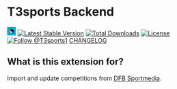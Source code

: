 T3sports Backend
================

<a href="https://github.com/digedag/dfbsync"><img src="ext_icon.svg" width="20"></a>
[![Latest Stable Version](https://img.shields.io/packagist/v/digedag/dfbsync.svg?maxAge=3600)](https://packagist.org/packages/digedag/dfbsync)
[![Total Downloads](https://img.shields.io/packagist/dt/digedag/dfbsync.svg?maxAge=3600)](https://packagist.org/packages/digedag/dfbsync)
[![License](https://img.shields.io/packagist/l/digedag/dfbsync.svg?maxAge=3600)](https://packagist.org/packages/digedag/dfbsync)
<a href="https://twitter.com/intent/follow?screen_name=T3sports1"><img src="https://img.shields.io/twitter/follow/T3sports1.svg?label=Follow%20@T3sports1" alt="Follow @T3sports1" /></a>
[CHANGELOG](CHANGELOG.md)

What is this extension for?
---------------------------

Import and update competitions from [DFB Sportmedia](https://www.sportmedia.de/).

